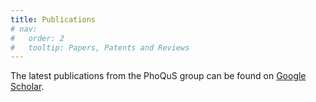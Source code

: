 ```yaml
---
title: Publications
# nav:
#   order: 2
#   tooltip: Papers, Patents and Reviews
---
```


The latest publications from the PhoQuS group can be found on [Google Scholar](https://scholar.google.com/citations?user=E4JS8pQAAAAJ&hl=en).

<!-- ## Papers

{% include search-box.html %}

{% include search-info.html %}

{% include list.html data="citations" component="citation" style="rich" %} -->